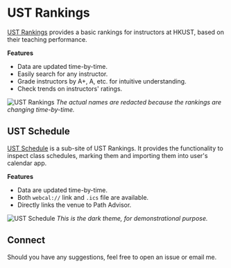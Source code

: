 # UST Rankings

[UST Rankings](https://ust-rankings.com/) provides a basic rankings for instructors at HKUST, based on their teaching performance.

**Features**

- Data are updated time-by-time.
- Easily search for any instructor.
- Grade instructors by A+, A, etc. for intuitive understanding.
- Check trends on instructors' ratings.


![UST Rankings](https://github.com/Waver-Velvet/ust-rankings/assets/42676149/067b716a-7c74-4eb6-a232-cedf342d7dd0)
*The actual names are redacted because the rankings are changing time-by-time.*


## UST Schedule

[UST Schedule](https://ust-rankings.vercel.app/schedule) is a sub-site of UST Rankings. It provides the functionality to inspect class schedules, marking them and importing them into user's calendar app.

**Features**

- Data are updated time-by-time.
- Both `webcal://` link and `.ics` file are available.
- Directly links the venue to Path Advisor.

![UST Schedule](https://github.com/Waver-Velvet/ust-rankings/assets/42676149/f553e971-bd62-4b0f-a487-8b77215e57ec)
*This is the dark theme, for demonstrational purpose.*

## Connect

Should you have any suggestions, feel free to open an issue or email me.
